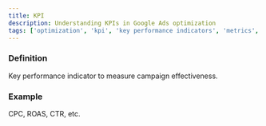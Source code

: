 ```yaml
---
title: KPI
description: Understanding KPIs in Google Ads optimization
tags: ['optimization', 'kpi', 'key performance indicators', 'metrics', 'performance measurement', 'google ads']
---
```


### Definition
Key performance indicator to measure campaign effectiveness.

### Example  
CPC, ROAS, CTR, etc.